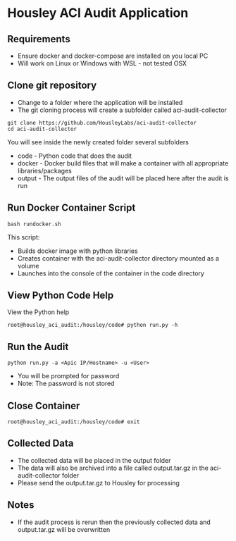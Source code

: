 # Housley ACI Audit Application #


## Requirements ##
- Ensure docker and docker-compose are installed on you local PC
- Will work on Linux or Windows with WSL - not tested OSX


## Clone git repository ##
- Change to a folder where the application will be installed
- The git cloning process will create a subfolder called aci-audit-collector

```
git clone https://github.com/HousleyLabs/aci-audit-collector
cd aci-audit-collector
```

You will see inside the newly created folder several subfolders
- code - Python code that does the audit
- docker - Docker build files that will make a container with all appropriate libraries/packages
- output - The output files of the audit will be placed here after the audit is run


## Run Docker Container Script ##
```
bash rundocker.sh
```
This script:
- Builds docker image with python libraries
- Creates container with the aci-audit-collector directory mounted as a volume
- Launches into the console of the container in the code directory


## View Python Code Help ##
View the Python help
```
root@housley_aci_audit:/housley/code# python run.py -h
```



## Run the Audit ##
```
python run.py -a <Apic IP/Hostname> -u <User>
```
- You will be prompted for password
- Note: The password is not stored



## Close Container ##
```
root@housley_aci_audit:/housley/code# exit
```



## Collected Data ##
- The collected data will be placed in the output folder
- The data will also be archived into a file called output.tar.gz in the aci-audit-collector folder
- Please send the output.tar.gz to Housley for processing



## Notes ##
- If the audit process is rerun then the previously collected data and output.tar.gz will be overwritten
